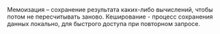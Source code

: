Мемоизация – сохранение результата каких-либо вычислений, чтобы потом не пересчитывать заново. Кеширование - процесс сохранения данных локально, для быстрого доступа при повторном запросе.